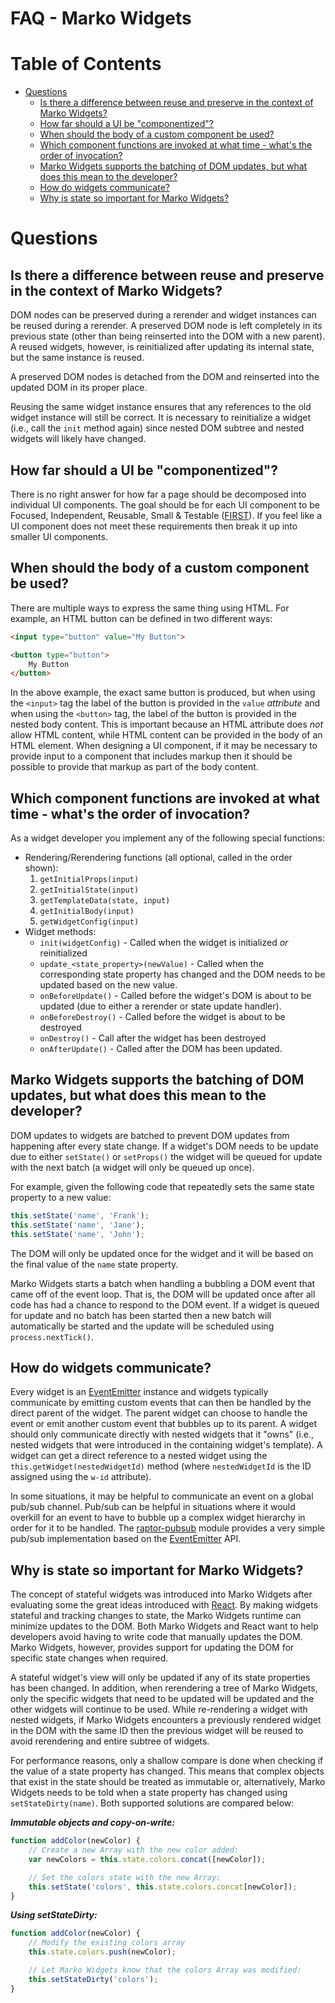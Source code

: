 FAQ - Marko Widgets
===================

<!-- START doctoc generated TOC please keep comment here to allow auto update -->
<!-- DON'T EDIT THIS SECTION, INSTEAD RE-RUN doctoc TO UPDATE -->

# Table of Contents

- [Questions](#questions)
	- [Is there a difference between reuse and preserve in the context of Marko Widgets?](#is-there-a-difference-between-reuse-and-preserve-in-the-context-of-marko-widgets)
	- [How far should a UI be "componentized"?](#how-far-should-a-ui-be-componentized)
	- [When should the body of a custom component be used?](#when-should-the-body-of-a-custom-component-be-used)
	- [Which component functions are invoked at what time - what's the order of invocation?](#which-component-functions-are-invoked-at-what-time---whats-the-order-of-invocation)
	- [Marko Widgets supports the batching of DOM updates, but what does this mean to the developer?](#marko-widgets-supports-the-batching-of-dom-updates-but-what-does-this-mean-to-the-developer)
	- [How do widgets communicate?](#how-do-widgets-communicate)
	- [Why is state so important for Marko Widgets?](#why-is-state-so-important-for-marko-widgets)

<!-- END doctoc generated TOC please keep comment here to allow auto update -->

# Questions

## Is there a difference between reuse and preserve in the context of Marko Widgets?

DOM nodes can be preserved during a rerender and widget instances can be reused during a rerender. A preserved DOM node is left completely in its previous state (other than being reinserted into the DOM with a new parent). A reused widgets, however, is reinitialized after updating its internal state, but the same instance is reused.

A preserved DOM nodes is detached from the DOM and reinserted into the updated DOM in its proper place.

Reusing the same widget instance ensures that any references to the old widget instance will still be correct. It is necessary to reinitialize a widget (i.e., call the `init` method again) since nested DOM subtree and nested widgets will likely have changed.

## How far should a UI be "componentized"?

There is no right answer for how far a page should be decomposed into individual UI components. The goal should be for each UI component to be Focused, Independent, Reusable, Small & Testable ([FIRST](http://addyosmani.com/first/)). If you feel like a UI component does not meet these requirements then break it up into smaller UI components.

## When should the body of a custom component be used?

There are multiple ways to express the same thing using HTML. For example, an HTML button can be defined in two different ways:

```html
<input type="button" value="My Button">

<button type="button">
    My Button
</button>
```

In the above example, the exact same button is produced, but when using the `<input>` tag the label of the button is provided in the `value` _attribute_ and when using the `<button>` tag, the label of the button is provided in the nested body content. This is important because an HTML attribute does _not_ allow HTML content, while HTML content can be provided in the body of an HTML element. When designing a UI component, if it may be necessary to provide input to a component that includes markup then it should be possible to provide that markup as part of the body content.

## Which component functions are invoked at what time - what's the order of invocation?

As a widget developer you implement any of the following special functions:

- Rendering/Rerendering functions (all optional, called in the order shown):
    1. `getInitialProps(input)`
    2. `getInitialState(input)`
    3. `getTemplateData(state, input)`
    4. `getInitialBody(input)`
    5. `getWidgetConfig(input)`
- Widget methods:
    - `init(widgetConfig)` - Called when the widget is initialized _or_ reinitialized
    - `update_<state_property>(newValue)` - Called when the corresponding state property has changed and the DOM needs to be updated based on the new value.
    - `onBeforeUpdate()` - Called before the widget's DOM is about to be updated (due to either a rerender or state update handler).
    - `onBeforeDestroy()` - Called before the widget is about to be destroyed
    - `onDestroy()` - Call after the widget has been destroyed
    - `onAfterUpdate()` - Called after the DOM has been updated.

## Marko Widgets supports the batching of DOM updates, but what does this mean to the developer?

DOM updates to widgets are batched to prevent DOM updates from happening after every state change. If a widget's DOM needs to be update due to either `setState()` or `setProps()` the widget will be queued for update with the next batch (a widget will only be queued up once).

For example, given the following code that repeatedly sets the same state property to a new value:

```javascript
this.setState('name', 'Frank');
this.setState('name', 'Jane');
this.setState('name', 'John');
```

The DOM will only be updated once for the widget and it will be based on the final value of the `name` state property.

Marko Widgets starts a batch when handling a bubbling a DOM event that came off of the event loop. That is, the DOM will be updated once after all code has had a chance to respond to the DOM event. If a widget is queued for update and no batch has been started then a new batch will automatically be started and the update will be scheduled using `process.nextTick()`.

## How do widgets communicate?

Every widget is an [EventEmitter](https://nodejs.org/api/events.html#events_class_events_eventemitter) instance and widgets typically communicate by emitting custom events that can then be handled by the direct parent of the widget. The parent widget can choose to handle the event or emit another custom event that bubbles up to its parent. A widget should only communicate directly with nested widgets that it "owns" (i.e., nested widgets that were introduced in the containing widget's template). A widget can get a direct reference to a nested widget using the `this.getWidget(nestedWidgetId)` method (where `nestedWidgetId` is the ID assigned using the `w-id` attribute).

In some situations, it may be helpful to communicate an event on a global pub/sub channel. Pub/sub can be helpful in situations where it would overkill for an event to have to bubble up a complex widget hierarchy in order for it to be handled. The [raptor-pubsub](https://github.com/raptorjs/raptor-pubsub) module provides a very simple pub/sub implementation based on the [EventEmitter](https://nodejs.org/api/events.html#events_class_events_eventemitter) API.

## Why is state so important for Marko Widgets?

The concept of stateful widgets was introduced into Marko Widgets after evaluating some the great ideas introduced with [React](https://facebook.github.io/react/). By making widgets stateful and tracking changes to state, the Marko Widgets runtime can minimize updates to the DOM. Both Marko Widgets and React want to help developers avoid having to write code that manually updates the DOM. Marko Widgets, however, provides support for updating the DOM for specific state changes when required.

A stateful widget's view will only be updated if any of its state properties has been changed. In addition, when rerendering a tree of Marko Widgets, only the specific widgets that need to be updated will be updated and the other widgets will continue to be used. While re-rendering a widget with nested widgets, if Marko Widgets encounters a previously rendered widget in the DOM with the same ID then the previous widget will be reused to avoid rerendering and entire subtree of widgets.

For performance reasons, only a shallow compare is done when checking if the value of a state property has changed. This means that complex objects that exist in the state should be treated as immutable or, alternatively, Marko Widgets needs to be told when a state property has changed using `setStateDirty(name)`. Both supported solutions are compared below:

___Immutable objects and copy-on-write:___

```javascript
function addColor(newColor) {
    // Create a new Array with the new color added:
    var newColors = this.state.colors.concat([newColor]);

    // Set the colors state with the new Array:
    this.setState('colors', this.state.colors.concat[newColor]);
}
```

___Using setStateDirty:___

```javascript
function addColor(newColor) {
    // Modify the existing colors array
    this.state.colors.push(newColor);

    // Let Marko Widgets know that the colors Array was modified:
    this.setStateDirty('colors');
}
```